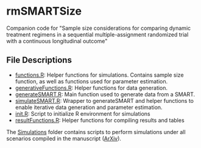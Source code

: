 # rmSMARTSize
Companion code for "Sample size considerations for comparing dynamic treatment regimens in a sequential multiple-assignment randomized trial with a continuous longitudinal outcome"

## File Descriptions
- [functions.R](functions.R): Helper functions for simulations. Contains sample size function, as well as functions used for parameter estimation.
- [generativeFunctions.R](generativeFunctions.R): Helper functions for data generation.
- [generateSMART.R](generateSMART.R): Main function used to generate data from a SMART.
- [simulateSMART.R](simulateSMART.R): Wrapper to generateSMART and helper functions to enable iterative data generation and parameter estimation.
- [init.R](init.R): Script to initialize R environment for simulations
- [resultFunctions.R](resultFunctions.R): Helper functions for compiling results and tables

The [Simulations](Simulations) folder contains scripts to perform simulations under all scenarios compiled in the manuscript ([ArXiv](https://arxiv.org/abs/1810.13094)).
